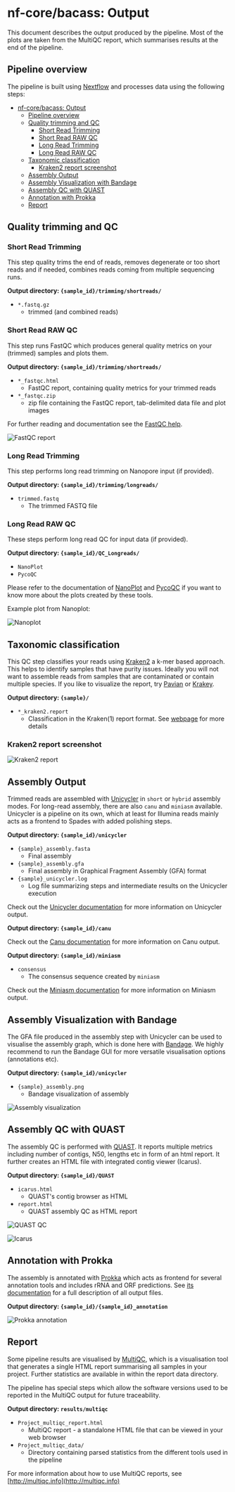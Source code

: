 # nf-core/bacass: Output

This document describes the output produced by the pipeline. Most of the plots are taken from the MultiQC report, which summarises results at the end of the pipeline.

## Pipeline overview

The pipeline is built using [Nextflow](https://www.nextflow.io/)
and processes data using the following steps:

* [nf-core/bacass: Output](#nf-corebacass-output)
  * [Pipeline overview](#pipeline-overview)
  * [Quality trimming and QC](#quality-trimming-and-qc)
    * [Short Read Trimming](#short-read-trimming)
    * [Short Read RAW QC](#short-read-raw-qc)
    * [Long Read Trimming](#long-read-trimming)
    * [Long Read RAW QC](#long-read-raw-qc)
  * [Taxonomic classification](#taxonomic-classification)
    * [Kraken2 report screenshot](#kraken2-report-screenshot)
  * [Assembly Output](#assembly-output)
  * [Assembly Visualization with Bandage](#assembly-visualization-with-bandage)
  * [Assembly QC with QUAST](#assembly-qc-with-quast)
  * [Annotation with Prokka](#annotation-with-prokka)
  * [Report](#report)

## Quality trimming and QC

### Short Read Trimming

This step quality trims the end of reads, removes degenerate or too short reads and if needed,
combines reads coming from multiple sequencing runs.

**Output directory: `{sample_id}/trimming/shortreads/`**

* `*.fastq.gz`
  * trimmed (and combined reads)

### Short Read RAW QC

This step runs FastQC which produces
general quality metrics on your (trimmed) samples and plots them.

**Output directory: `{sample_id}/trimming/shortreads/`**

* `*_fastqc.html`
  * FastQC report, containing quality metrics for your trimmed reads
* `*_fastqc.zip`
  * zip file containing the FastQC report, tab-delimited data file and plot images

For further reading and documentation see the [FastQC help](http://www.bioinformatics.babraham.ac.uk/projects/fastqc/Help/).

![FastQC report](images/fastqc.png)

### Long Read Trimming

This step performs long read trimming on Nanopore input (if provided).

**Output directory: `{sample_id}/trimming/longreads/`**

* `trimmed.fastq`
  * The trimmed FASTQ file

### Long Read RAW QC

These steps perform long read QC for input data (if provided). 

**Output directory: `{sample_id}/QC_Longreads/`**

* `NanoPlot`
* `PycoQC`

Please refer to the documentation of [NanoPlot](https://github.com/wdecoster/NanoPlot) and [PycoQC](https://a-slide.github.io/pycoQC/) if you want to know more about the plots created by these tools.

Example plot from Nanoplot:

![Nanoplot](images/nanoplot.png)

## Taxonomic classification

This QC step classifies your reads using [Kraken2](https://ccb.jhu.edu/software/kraken2/) a k-mer based approach. This helps to identify samples that have purity
issues. Ideally you will not want to assemble reads from samples that are contaminated or contain
multiple species. If you like to visualize the report, try
[Pavian](https://github.com/fbreitwieser/pavian) or [Krakey](http://krakey.info/).

**Output directory: `{sample}/`**

* `*_kraken2.report`
  * Classification in the Kraken(1) report format. See
    [webpage](http://ccb.jhu.edu/software/kraken/MANUAL.html#sample-reports) for more details

### Kraken2 report screenshot

![Kraken2 report](images/kraken2.png)

## Assembly Output

Trimmed reads are assembled with [Unicycler](https://github.com/rrwick/Unicycler) in `short` or `hybrid` assembly modes. For long-read assembly, there are also `canu` and `miniasm` available.
Unicycler is a pipeline on its own, which at least for Illumina reads mainly acts as a frontend to Spades with added polishing steps.

**Output directory: `{sample_id}/unicycler`**

* `{sample}_assembly.fasta`
  * Final assembly
* `{sample}_assembly.gfa`
  * Final assembly in Graphical Fragment Assembly (GFA) format
* `{sample}_unicycler.log`
  * Log file summarizing steps and intermediate results on the Unicycler execution

Check out the [Unicycler documentation](https://github.com/rrwick/Unicycler) for more information on Unicycler output.

**Output directory: `{sample_id}/canu`**

Check out the [Canu documentation](https://canu.readthedocs.io/en/latest/index.html) for more information on Canu output.

**Output directory: `{sample_id}/miniasm`**

* `consensus`
  * The consensus sequence created by `miniasm`

Check out the [Miniasm documentation](https://github.com/lh3/miniasm) for more information on Miniasm output.

## Assembly Visualization with Bandage

The GFA file produced in the assembly step with Unicycler can be used to visualise the assembly graph, which is
done here with [Bandage](https://rrwick.github.io/Bandage/). We highly recommend to run the Bandage GUI for more versatile visualisation options (annotations etc).

**Output directory: `{sample_id}/unicycler`**

* `{sample}_assembly.png`
  * Bandage visualization of assembly

![Assembly visualization](images/bandage.png)

## Assembly QC with QUAST

The assembly QC is performed with [QUAST](http://quast.sourceforge.net/quast).
It reports multiple metrics including number of contigs, N50, lengths etc in form of an html report.
It further creates an HTML file with integrated contig viewer (Icarus).

**Output directory: `{sample_id}/QUAST`**

* `icarus.html`
  * QUAST's contig browser as HTML
* `report.html`
  * QUAST assembly QC as HTML report

![QUAST QC](images/quast.png)

![Icarus](images/icarus.png)

## Annotation with Prokka

The assembly is annotated with [Prokka](https://github.com/tseemann/prokka) which acts as frontend
for several annotation tools and includes rRNA and ORF predictions. See [its documentation](https://github.com/tseemann/prokka#output-files) for a full description of all output files.

**Output directory: `{sample_id}/{sample_id}_annotation`**

![Prokka annotation](images/prokka.png)

## Report

Some pipeline results are visualised by [MultiQC](http://multiqc.info), which is a visualisation tool that generates a single HTML report summarising all samples in your project. Further statistics are available in within the report data directory.

The pipeline has special steps which allow the software versions used to be reported in the MultiQC output for future traceability.

**Output directory: `results/multiqc`**

* `Project_multiqc_report.html`
  * MultiQC report - a standalone HTML file that can be viewed in your web browser
* `Project_multiqc_data/`
  * Directory containing parsed statistics from the different tools used in the pipeline

For more information about how to use MultiQC reports, see [http://multiqc.info](http://multiqc.info)
